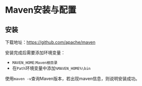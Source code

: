 # Maven安装与配置

## 安装

下载地址：https://github.com/apache/maven

安装完成后需要添加环境变量：

-   `MAVEN_HOME`:`Maven根目录`
-   在`Path`环境变量中添加`%MAVEN_HOME%\bin`

使用`maven -v`查询Maven版本，若出现maven信息，则说明安装成功。
